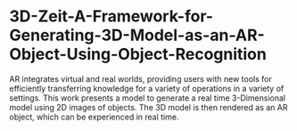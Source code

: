 # 3D-Zeit-A-Framework-for-Generating-3D-Model-as-an-AR-Object-Using-Object-Recognition
AR integrates virtual and real worlds, providing users with new tools for efficiently transferring knowledge for a variety of operations in a variety of settings. This work presents a model to generate a real time 3-Dimensional model using 2D images of objects. The 3D model is then rendered as an AR object, which can be experienced in real time.
